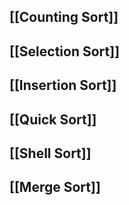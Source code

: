 ## [[Counting Sort]]
## [[Selection Sort]]
## [[Insertion Sort]]
## [[Quick Sort]]
## [[Shell Sort]]
## [[Merge Sort]]
